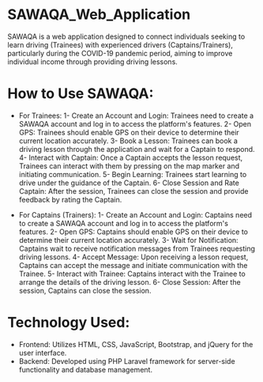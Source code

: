 # SAWAQA_Web_Application
SAWAQA is a web application designed to connect individuals seeking to learn driving (Trainees) with experienced drivers (Captains/Trainers), particularly during the COVID-19 pandemic period, aiming to improve individual income through providing driving lessons.

# How to Use SAWAQA:

- For Trainees:
1- Create an Account and Login: Trainees need to create a SAWAQA account and log in to access the platform's features.
2- Open GPS: Trainees should enable GPS on their device to determine their current location accurately.
3- Book a Lesson: Trainees can book a driving lesson through the application and wait for a Captain to respond.
4- Interact with Captain: Once a Captain accepts the lesson request, Trainees can interact with them by pressing on the map marker and initiating communication.
5- Begin Learning: Trainees start learning to drive under the guidance of the Captain.
6- Close Session and Rate Captain: After the session, Trainees can close the session and provide feedback by rating the Captain.

- For Captains (Trainers):
1- Create an Account and Login: Captains need to create a SAWAQA account and log in to access the platform's features.
2- Open GPS: Captains should enable GPS on their device to determine their current location accurately.
3- Wait for Notification: Captains wait to receive notification messages from Trainees requesting driving lessons.
4- Accept Message: Upon receiving a lesson request, Captains can accept the message and initiate communication with the Trainee.
5- Interact with Trainee: Captains interact with the Trainee to arrange the details of the driving lesson.
6- Close Session: After the session, Captains can close the session.

# Technology Used:
- Frontend: Utilizes HTML, CSS, JavaScript, Bootstrap, and jQuery for the user interface.
- Backend: Developed using PHP Laravel framework for server-side functionality and database management.
